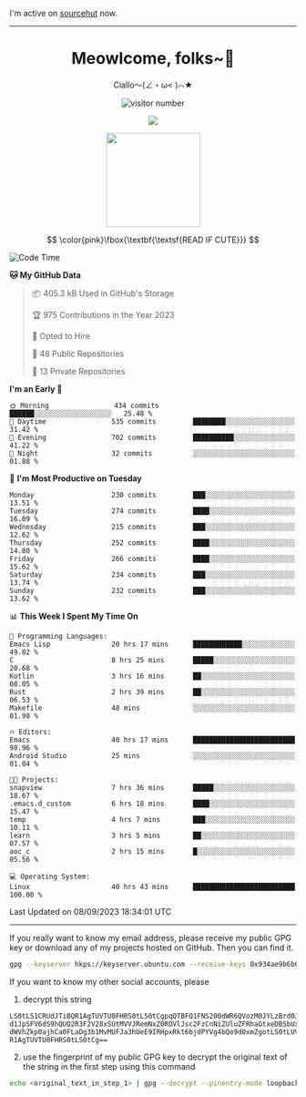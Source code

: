 I'm active on [sourcehut](https://sr.ht/~meow_king/) now. 

---

<div align="center">
  <h1>Meowlcome, folks~👋</h1>
  <p>Ciallo～(∠・ω< )⌒★</p>
</div>

<p align="center">
  <img src="https://count.getloli.com/get/@Ziqi-Yang?theme=rule34" alt="visitor number" />
</p>

<p align="center">
  <img src="https://skillicons.dev/icons?i=rust,c,py,flutter,go,java,js,bash,linux,emacs" />
</p>
<p align="center">
  <img height="165" src="https://github-readme-stats.vercel.app/api?username=Ziqi-Yang&show_icons=true&include_all_commits=true&hide_border=true" />
</p>

$$
\color{pink}\fbox{\textbf{\textsf{READ IF CUTE}}}
$$

<!--START_SECTION:waka-->
![Code Time](http://img.shields.io/badge/Code%20Time-1%2C463%20hrs%2026%20mins-blue)

**🐱 My GitHub Data** 

> 📦 405.3 kB Used in GitHub's Storage 
 > 
> 🏆 975 Contributions in the Year 2023
 > 
> 💼 Opted to Hire
 > 
> 📜 48 Public Repositories 
 > 
> 🔑 13 Private Repositories 
 > 
**I'm an Early 🐤** 

```text
🌞 Morning                434 commits         ██████░░░░░░░░░░░░░░░░░░░   25.48 % 
🌆 Daytime                535 commits         ████████░░░░░░░░░░░░░░░░░   31.42 % 
🌃 Evening                702 commits         ██████████░░░░░░░░░░░░░░░   41.22 % 
🌙 Night                  32 commits          ░░░░░░░░░░░░░░░░░░░░░░░░░   01.88 % 
```
📅 **I'm Most Productive on Tuesday** 

```text
Monday                   230 commits         ███░░░░░░░░░░░░░░░░░░░░░░   13.51 % 
Tuesday                  274 commits         ████░░░░░░░░░░░░░░░░░░░░░   16.09 % 
Wednesday                215 commits         ███░░░░░░░░░░░░░░░░░░░░░░   12.62 % 
Thursday                 252 commits         ████░░░░░░░░░░░░░░░░░░░░░   14.80 % 
Friday                   266 commits         ████░░░░░░░░░░░░░░░░░░░░░   15.62 % 
Saturday                 234 commits         ███░░░░░░░░░░░░░░░░░░░░░░   13.74 % 
Sunday                   232 commits         ███░░░░░░░░░░░░░░░░░░░░░░   13.62 % 
```


📊 **This Week I Spent My Time On** 

```text
💬 Programming Languages: 
Emacs Lisp               20 hrs 17 mins      ████████████░░░░░░░░░░░░░   49.82 % 
C                        8 hrs 25 mins       █████░░░░░░░░░░░░░░░░░░░░   20.68 % 
Kotlin                   3 hrs 16 mins       ██░░░░░░░░░░░░░░░░░░░░░░░   08.05 % 
Rust                     2 hrs 39 mins       ██░░░░░░░░░░░░░░░░░░░░░░░   06.53 % 
Makefile                 48 mins             ░░░░░░░░░░░░░░░░░░░░░░░░░   01.98 % 

🔥 Editors: 
Emacs                    40 hrs 17 mins      █████████████████████████   98.96 % 
Android Studio           25 mins             ░░░░░░░░░░░░░░░░░░░░░░░░░   01.04 % 

🐱‍💻 Projects: 
snapview                 7 hrs 36 mins       █████░░░░░░░░░░░░░░░░░░░░   18.67 % 
.emacs.d_custom          6 hrs 18 mins       ████░░░░░░░░░░░░░░░░░░░░░   15.47 % 
temp                     4 hrs 7 mins        ███░░░░░░░░░░░░░░░░░░░░░░   10.11 % 
learn                    3 hrs 5 mins        ██░░░░░░░░░░░░░░░░░░░░░░░   07.57 % 
aoc_c                    2 hrs 15 mins       █░░░░░░░░░░░░░░░░░░░░░░░░   05.56 % 

💻 Operating System: 
Linux                    40 hrs 43 mins      █████████████████████████   100.00 % 
```


 Last Updated on 08/09/2023 18:34:01 UTC
<!--END_SECTION:waka-->

-----

If you really want to know my email address, please receive my public GPG key or download any of my projects hosted on GitHub. Then you can find it. 
```bash
gpg --keyserver hkps://keyserver.ubuntu.com --receive-keys 0x934ae9b6b6e9ff34
```
If you want to know my other social accounts, please
1) decrypt this string
```
LS0tLS1CRUdJTiBQR1AgTUVTU0FHRS0tLS0tCgpqQTBFQ1FNS200dWR6QVozM0JYLzBrd0JNU0Ru
d1JpSFV6dS9hQUQ2R3F2V28xSUtMVVJRemNxZ0ROVlJsc2FzCnNiZUluZFRhaGtxeDBSbUxEajVq
dWVhZkp0ajhCa0FLaDg3b1MvMUFJa3hUeE9IRHpxRkt6bjdPYVg4bQo9d0xmZgotLS0tLUVORCBQ
R1AgTUVTU0FHRS0tLS0tCg==
```
2) use the fingerprint of my public GPG key to decrypt the original text of the string in the first step using this command
```bash
echo <original_text_in_step_1> | gpg --decrypt --pinentry-mode loopback --armor
```


